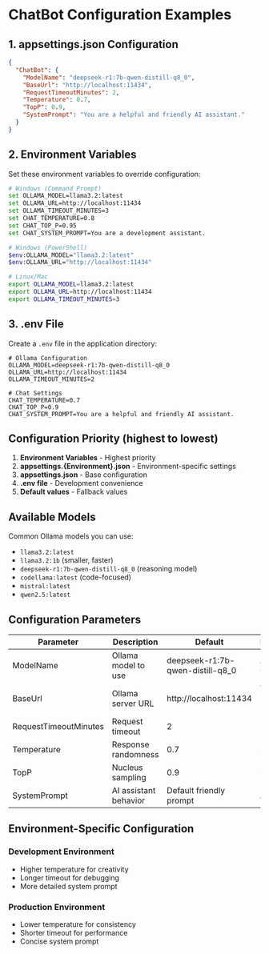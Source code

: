 # ChatBot Configuration Examples

## 1. appsettings.json Configuration

```json
{
  "ChatBot": {
    "ModelName": "deepseek-r1:7b-qwen-distill-q8_0",
    "BaseUrl": "http://localhost:11434",
    "RequestTimeoutMinutes": 2,
    "Temperature": 0.7,
    "TopP": 0.9,
    "SystemPrompt": "You are a helpful and friendly AI assistant."
  }
}
```

## 2. Environment Variables

Set these environment variables to override configuration:

```bash
# Windows (Command Prompt)
set OLLAMA_MODEL=llama3.2:latest
set OLLAMA_URL=http://localhost:11434
set OLLAMA_TIMEOUT_MINUTES=3
set CHAT_TEMPERATURE=0.8
set CHAT_TOP_P=0.95
set CHAT_SYSTEM_PROMPT=You are a development assistant.

# Windows (PowerShell)
$env:OLLAMA_MODEL="llama3.2:latest"
$env:OLLAMA_URL="http://localhost:11434"

# Linux/Mac
export OLLAMA_MODEL=llama3.2:latest
export OLLAMA_URL=http://localhost:11434
export OLLAMA_TIMEOUT_MINUTES=3
```

## 3. .env File

Create a `.env` file in the application directory:

```env
# Ollama Configuration
OLLAMA_MODEL=deepseek-r1:7b-qwen-distill-q8_0
OLLAMA_URL=http://localhost:11434
OLLAMA_TIMEOUT_MINUTES=2

# Chat Settings
CHAT_TEMPERATURE=0.7
CHAT_TOP_P=0.9
CHAT_SYSTEM_PROMPT=You are a helpful and friendly AI assistant.
```

## Configuration Priority (highest to lowest)

1. **Environment Variables** - Highest priority
2. **appsettings.{Environment}.json** - Environment-specific settings
3. **appsettings.json** - Base configuration
4. **.env file** - Development convenience
5. **Default values** - Fallback values

## Available Models

Common Ollama models you can use:

- `llama3.2:latest`
- `llama3.2:1b` (smaller, faster)
- `deepseek-r1:7b-qwen-distill-q8_0` (reasoning model)
- `codellama:latest` (code-focused)
- `mistral:latest`
- `qwen2.5:latest`

## Configuration Parameters

| Parameter | Description | Default | Range/Options |
|-----------|-------------|---------|---------------|
| ModelName | Ollama model to use | deepseek-r1:7b-qwen-distill-q8_0 | Any valid Ollama model |
| BaseUrl | Ollama server URL | http://localhost:11434 | Valid HTTP/HTTPS URL |
| RequestTimeoutMinutes | Request timeout | 2 | > 0 |
| Temperature | Response randomness | 0.7 | 0.0 - 2.0 |
| TopP | Nucleus sampling | 0.9 | 0.0 - 1.0 |
| SystemPrompt | AI assistant behavior | Default friendly prompt | Any text |

## Environment-Specific Configuration

### Development Environment
- Higher temperature for creativity
- Longer timeout for debugging
- More detailed system prompt

### Production Environment  
- Lower temperature for consistency
- Shorter timeout for performance
- Concise system prompt